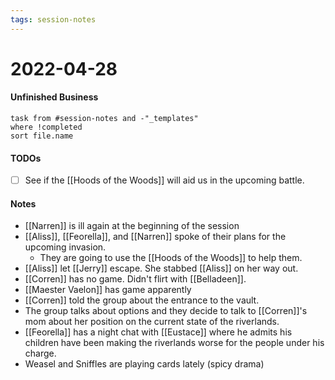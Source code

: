 ```yaml
---
tags: session-notes
---
```


# 2022-04-28

#### Unfinished Business
```dataview
task from #session-notes and -"_templates"
where !completed
sort file.name
```

#### TODOs
- [ ] See if the [[Hoods of the Woods]] will aid us in the upcoming battle.

#### Notes

- [[Narren]] is ill again at the beginning of the session
- [[Aliss]], [[Feorella]], and [[Narren]] spoke of their plans for the upcoming invasion.
	- They are going to use the [[Hoods of the Woods]] to help them.
- [[Aliss]] let [[Jerry]] escape. She stabbed [[Aliss]] on her way out.
- [[Corren]] has no game. Didn't flirt with [[Belladeen]].
- [[Maester Vaelon]] has game apparently
- [[Corren]] told the group about the entrance to the vault.
- The group talks about options and they decide to talk to [[Corren]]'s mom about her position on the current state of the riverlands.
- [[Feorella]] has a night chat with [[Eustace]] where he admits his children have been making the riverlands worse for the people under his charge.
- Weasel and Sniffles are playing cards lately (spicy drama)